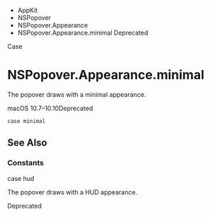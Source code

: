 

- AppKit
- NSPopover
- NSPopover.Appearance
-  NSPopover.Appearance.minimal Deprecated

Case

# NSPopover.Appearance.minimal

The popover draws with a minimal appearance.

macOS 10.7–10.10Deprecated

``` source
case minimal
```

## See Also

### Constants

case hud

The popover draws with a HUD appearance.

Deprecated

